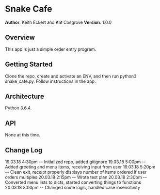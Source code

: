 # Snake Cafe

**Author**: Keith Eckert and Kat Cosgrove
**Version**: 1.0.0

## Overview
This app is just a simple order entry program.

## Getting Started
Clone the repo, create and activate an ENV, and then run python3 snake_cafe.py. Follow instructions in the app.

## Architecture
Python 3.6.4.

## API
None at this time.

## Change Log
19.03.18 4:30pm -- Initialized repo, added gitignore
19.03.18 5:00pm -- Added greeting and menu items, receiving input from user
19.03.18 5:20pm -- Clean exit, receipt properly displays number of items ordered if user orders multiples
20.03.18 2:15pm -- Wrote test plan
20.03.18 2:30pm -- Converted menu lists to dicts, started converting things to functions
20.03.18 3:00pm -- Changed some logic, handled case insensitivity